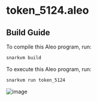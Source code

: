 # token_5124.aleo

## Build Guide

To compile this Aleo program, run:
```bash
snarkvm build
```

To execute this Aleo program, run:
```bash
snarkvm run token_5124
```
![image](https://github.com/Qgoni/TokenTransfer/assets/109035197/7eba8797-429b-4ac7-983a-3b7903508a45)

